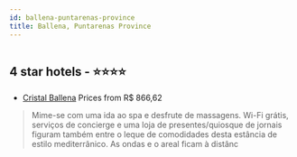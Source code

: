 ```yaml
---
id: ballena-puntarenas-province
title: Ballena, Puntarenas Province
---
```


<center><img src="https://i.travelapi.com/hotels/2000000/1390000/1386900/1386896/bf87ac55_z.jpg" alt="" /></center>


##  4 star hotels - ⭐️⭐️⭐️⭐️

-    [Cristal Ballena](https://us.hurb.com/hotels/ballena/cristal-ballena-HT-IQLH?cmp=18055) Prices from R$ 866,62
   > Mime-se com uma ida ao spa e desfrute de massagens. Wi-Fi grátis, serviços de concierge e uma loja de presentes/quiosque de jornais figuram também entre o leque de comodidades desta estância de estilo mediterrânico. As ondas e o areal ficam à distânc

